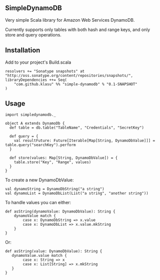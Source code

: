 SimpleDynamoDB
--------------

Very simple Scala library for Amazon Web Services DynamoDB.

Currently supports only tables with both hash and range keys, and only store and query operations.

Installation
------------

Add to your project's Build.scala
    
    resolvers += "Sonatype snapshots" at "http://oss.sonatype.org/content/repositories/snapshots/",
    libraryDependencies ++= Seq(
        "com.github.klasu" %% "simple-dynamodb" % "0.1-SNAPSHOT"
    )

Usage
-----

    import simpledynamodb._

    object A extends DynamoDb {
      def table = db.table("TableName", "Credentials", "SecretKey")
      
      def query = {
        val resultFuture: Future[Iterable[Map[String, DynamoDbValue]]] = table.query("searchKey").perform
      }
      
      def store(values: Map[String, DynamoDbValue]) = {
        table.store("Key", "Range", values)
      }
    }

To create a new DynamoDbValue:

    val dynamoString = DynamoDbString("a string")
    val dynamoList = DynamoDbList(List("a string", "another string"))
    
To handle values you can either:

    def asString(dynamoValue: DynamoDbValue): String {
        dynamoValue match {
            case x: DynamoDbString => x.value
            case x: DynamoDbList => x.value.mkString
        }
    }
Or:

    def asString(value: DynamoDbValue): String {
       dynamoValue.value match {
            case x: String => x
            case x: List[String] => x.mkString
       }
    }
